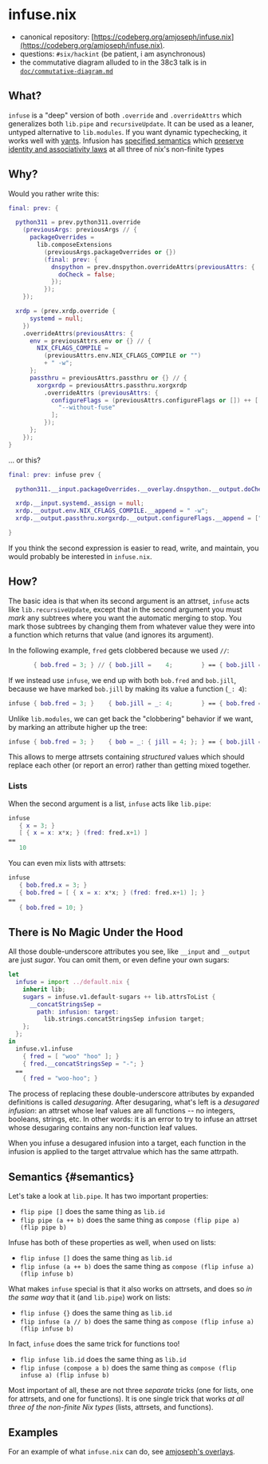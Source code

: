 # infuse.nix

- canonical repository: [https://codeberg.org/amjoseph/infuse.nix](https://codeberg.org/amjoseph/infuse.nix).
- questions: `#six/hackint` (be patient, i am asynchronous)
- the commutative diagram alluded to in the 38c3 talk is in [`doc/commutative-diagram.md`](./doc/commutative-diagram.md)

## What?

`infuse` is a "deep" version of both `.override` and `.overrideAttrs` which
generalizes both `lib.pipe` and `recursiveUpdate`.  It can be used as a leaner,
untyped alternative to `lib.modules`.  If you want dynamic typechecking, it
works well with [yants](https://code.tvl.fyi/tree/nix/yants/README.md).  Infusion has [specified semantics](default.nix#L47) which
[preserve identity and associativity laws](#semantics) at all three of nix's non-finite types

## Why?

Would you rather write this:

```nix
final: prev: {

  python311 = prev.python311.override
    (previousArgs: previousArgs // {
      packageOverrides =
        lib.composeExtensions
          (previousArgs.packageOverrides or {})
          (final: prev: {
            dnspython = prev.dnspython.overrideAttrs(previousAttrs: {
              doCheck = false;
            });
          });
    });

  xrdp = (prev.xrdp.override {
      systemd = null;
    })
    .overrideAttrs(previousAttrs: {
      env = previousAttrs.env or {} // {
        NIX_CFLAGS_COMPILE =
          (previousAttrs.env.NIX_CFLAGS_COMPILE or "")
          + " -w";
      };
      passthru = previousAttrs.passthru or {} // {
        xorgxrdp = previousAttrs.passthru.xorgxrdp
          .overrideAttrs (previousAttrs: {
            configureFlags = (previousAttrs.configureFlags or []) ++ [
              "--without-fuse"
            ];
          });
      };
    });
}
```

... or this?

```nix
final: prev: infuse prev {

  python311.__input.packageOverrides.__overlay.dnspython.__output.doCheck.__assign = false;

  xrdp.__input.systemd._assign = null;
  xrdp.__output.env.NIX_CFLAGS_COMPILE.__append = " -w";
  xrdp.__output.passthru.xorgxrdp.__output.configureFlags.__append = ["--without-fuse"];

}
```

If you think the second expression is easier to read, write, and maintain, you
would probably be interested in `infuse.nix`.


## How?

The basic idea is that when its second argument is an attrset, `infuse` acts
like `lib.recursiveUpdate`, except that in the second argument you must *mark*
any subtrees where you want the automatic merging to stop.  You mark those
subtrees by changing them from whatever value they were into a function which
returns that value (and ignores its argument).

In the following example, `fred` gets clobbered because we used `//`:

```nix
       { bob.fred = 3; } // { bob.jill =    4;        } == { bob.jill = 4; }
```

If we instead use `infuse`, we end up with both `bob.fred` and `bob.jill`,
because we have marked `bob.jill` by making its value a function (`_: 4`):

```nix
infuse { bob.fred = 3; }    { bob.jill = _: 4;        } == { bob.fred = 3; bob.jill = 4; }
```

Unlike `lib.modules`, we can get back the "clobbering" behavior if we want, by
marking an attribute higher up the tree:

```nix
infuse { bob.fred = 3; }    { bob = _: { jill = 4; }; } == { bob.jill = 4; }
```

This allows to merge attrsets containing *structured* values which should
replace each other (or report an error) rather than getting mixed together.

### Lists

When the second argument is a list, `infuse` acts like `lib.pipe`:

```nix
infuse
   { x = 3; }
   [ { x = x: x*x; } (fred: fred.x+1) ]
==
   10
```

You can even mix lists with attrsets:

```nix
infuse
   { bob.fred.x = 3; }
   { bob.fred = [ { x = x: x*x; } (fred: fred.x+1) ]; }
==
   { bob.fred = 10; }
```

## There is No Magic Under the Hood

All those double-underscore attributes you see, like `__input` and `__output`
are just *sugar*.  You can omit them, or even define your own sugars:

```nix
let
  infuse = import ../default.nix {
    inherit lib;
    sugars = infuse.v1.default-sugars ++ lib.attrsToList {
      __concatStringsSep =
        path: infusion: target:
          lib.strings.concatStringsSep infusion target;
    };
  };
in
  infuse.v1.infuse
    { fred = [ "woo" "hoo" ]; }
    { fred.__concatStringsSep = "-"; }
  ==
    { fred = "woo-hoo"; }
```

The process of replacing these double-underscore attributes by expanded
definitions is called *desugaring*.  After desugaring, what's left is a
*desugared infusion*: an attrset whose leaf values are all functions -- no
integers, booleans, strings, etc.  In other words: it is an error to try to
infuse an attrset whose desugaring contains any non-function leaf values.

When you infuse a desugared infusion into a target, each function in the
infusion is applied to the target attrvalue which has the same attrpath.

## Semantics {#semantics}

Let's take a look at `lib.pipe`.  It has two important properties:

- `flip pipe []` does the same thing as `lib.id`
- `flip pipe (a ++ b)` does the same thing as `compose (flip pipe a) (flip pipe b)`

Infuse has both of these properties as well, when used on lists:

- `flip infuse []` does the same thing as `lib.id`
- `flip infuse (a ++ b)` does the same thing as `compose (flip infuse a) (flip infuse b)`

What makes `infuse` special is that it also works on attrsets, and does so *in
the same way* that it (and `lib.pipe`) work on lists:

- `flip infuse {}` does the same thing as `lib.id`
- `flip infuse (a // b)` does the same thing as `compose (flip infuse a) (flip infuse b)`

In fact, `infuse` does the same trick for functions too!

- `flip infuse lib.id` does the same thing as `lib.id`
- `flip infuse (compose a b)` does the same thing as `compose (flip infuse a) (flip infuse b)`

Most important of all, these are not three *separate* tricks (one for lists, one
for attrsets, and one for functions).  It is one single trick that works *at all
three of the non-finite Nix types* (lists, attrsets, and functions).

## Examples

For an example of what `infuse.nix` can do, see [amjoseph's overlays](examples/amjoseph-overlays.nix).



